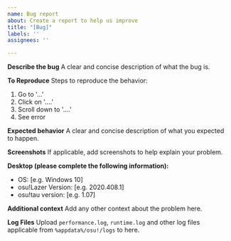 ```yaml
---
name: Bug report
about: Create a report to help us improve
title: "[Bug]"
labels: ''
assignees: ''

---
```


**Describe the bug**
A clear and concise description of what the bug is.

**To Reproduce**
Steps to reproduce the behavior:
1. Go to '...'
2. Click on '....'
3. Scroll down to '....'
4. See error

**Expected behavior**
A clear and concise description of what you expected to happen.

**Screenshots**
If applicable, add screenshots to help explain your problem.

**Desktop (please complete the following information):**
 - OS: [e.g. Windows 10]
 - osu!Lazer Version: [e.g. 2020.408.1]
 - osu!tau version: [e.g. 1.07]

**Additional context**
Add any other context about the problem here.

**Log Files**
Upload `performance.log`,  `runtime.log` and other log files applicable from `%appdata%/osu!/logs` to here.
